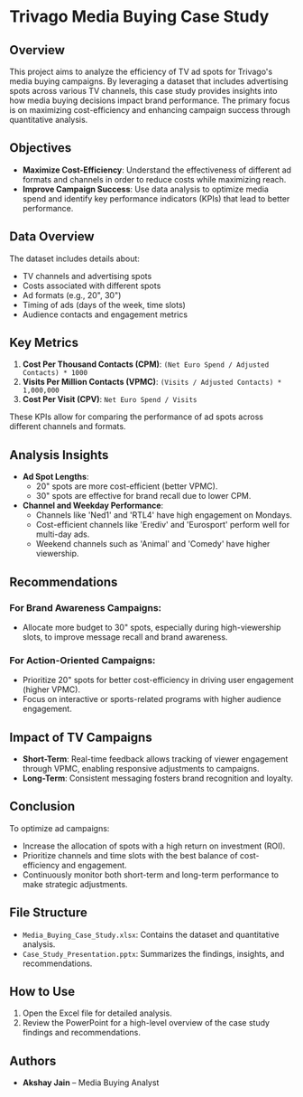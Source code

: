 # **Trivago Media Buying Case Study**

## **Overview**

This project aims to analyze the efficiency of TV ad spots for Trivago's media buying campaigns. By leveraging a dataset that includes advertising spots across various TV channels, this case study provides insights into how media buying decisions impact brand performance. The primary focus is on maximizing cost-efficiency and enhancing campaign success through quantitative analysis.

## **Objectives**

- **Maximize Cost-Efficiency**: Understand the effectiveness of different ad formats and channels in order to reduce costs while maximizing reach.
- **Improve Campaign Success**: Use data analysis to optimize media spend and identify key performance indicators (KPIs) that lead to better performance.

## **Data Overview**

The dataset includes details about:
- TV channels and advertising spots
- Costs associated with different spots
- Ad formats (e.g., 20", 30")
- Timing of ads (days of the week, time slots)
- Audience contacts and engagement metrics

## **Key Metrics**

1. **Cost Per Thousand Contacts (CPM)**: `(Net Euro Spend / Adjusted Contacts) * 1000`
2. **Visits Per Million Contacts (VPMC)**: `(Visits / Adjusted Contacts) * 1,000,000`
3. **Cost Per Visit (CPV)**: `Net Euro Spend / Visits`

These KPIs allow for comparing the performance of ad spots across different channels and formats.

## **Analysis Insights**

- **Ad Spot Lengths**: 
   - 20" spots are more cost-efficient (better VPMC).
   - 30" spots are effective for brand recall due to lower CPM.
- **Channel and Weekday Performance**:
   - Channels like 'Ned1' and 'RTL4' have high engagement on Mondays.
   - Cost-efficient channels like 'Erediv' and 'Eurosport' perform well for multi-day ads.
   - Weekend channels such as 'Animal' and 'Comedy' have higher viewership.

## **Recommendations**

### **For Brand Awareness Campaigns**:
- Allocate more budget to 30" spots, especially during high-viewership slots, to improve message recall and brand awareness.
  
### **For Action-Oriented Campaigns**:
- Prioritize 20" spots for better cost-efficiency in driving user engagement (higher VPMC).
- Focus on interactive or sports-related programs with higher audience engagement.

## **Impact of TV Campaigns**

- **Short-Term**: Real-time feedback allows tracking of viewer engagement through VPMC, enabling responsive adjustments to campaigns.
- **Long-Term**: Consistent messaging fosters brand recognition and loyalty.

## **Conclusion**

To optimize ad campaigns:
- Increase the allocation of spots with a high return on investment (ROI).
- Prioritize channels and time slots with the best balance of cost-efficiency and engagement.
- Continuously monitor both short-term and long-term performance to make strategic adjustments.

## **File Structure**

- `Media_Buying_Case_Study.xlsx`: Contains the dataset and quantitative analysis.
- `Case_Study_Presentation.pptx`: Summarizes the findings, insights, and recommendations.

## **How to Use**

1. Open the Excel file for detailed analysis.
2. Review the PowerPoint for a high-level overview of the case study findings and recommendations.

## **Authors**

- **Akshay Jain** – Media Buying Analyst
